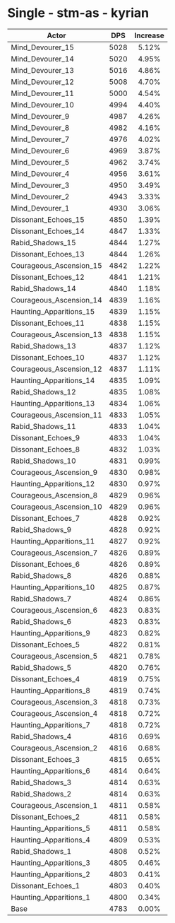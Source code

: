# Single - stm-as - kyrian
| Actor | DPS | Increase |
|---|:---:|:---:|
|Mind_Devourer_15|5028|5.12%|
|Mind_Devourer_14|5020|4.95%|
|Mind_Devourer_13|5016|4.86%|
|Mind_Devourer_12|5008|4.70%|
|Mind_Devourer_11|5000|4.54%|
|Mind_Devourer_10|4994|4.40%|
|Mind_Devourer_9|4987|4.26%|
|Mind_Devourer_8|4982|4.16%|
|Mind_Devourer_7|4976|4.02%|
|Mind_Devourer_6|4969|3.87%|
|Mind_Devourer_5|4962|3.74%|
|Mind_Devourer_4|4956|3.61%|
|Mind_Devourer_3|4950|3.49%|
|Mind_Devourer_2|4943|3.33%|
|Mind_Devourer_1|4930|3.06%|
|Dissonant_Echoes_15|4850|1.39%|
|Dissonant_Echoes_14|4847|1.33%|
|Rabid_Shadows_15|4844|1.27%|
|Dissonant_Echoes_13|4844|1.26%|
|Courageous_Ascension_15|4842|1.22%|
|Dissonant_Echoes_12|4841|1.21%|
|Rabid_Shadows_14|4840|1.18%|
|Courageous_Ascension_14|4839|1.16%|
|Haunting_Apparitions_15|4839|1.15%|
|Dissonant_Echoes_11|4838|1.15%|
|Courageous_Ascension_13|4838|1.15%|
|Rabid_Shadows_13|4837|1.12%|
|Dissonant_Echoes_10|4837|1.12%|
|Courageous_Ascension_12|4837|1.11%|
|Haunting_Apparitions_14|4835|1.09%|
|Rabid_Shadows_12|4835|1.08%|
|Haunting_Apparitions_13|4834|1.06%|
|Courageous_Ascension_11|4833|1.05%|
|Rabid_Shadows_11|4833|1.04%|
|Dissonant_Echoes_9|4833|1.04%|
|Dissonant_Echoes_8|4832|1.03%|
|Rabid_Shadows_10|4831|0.99%|
|Courageous_Ascension_9|4830|0.98%|
|Haunting_Apparitions_12|4830|0.97%|
|Courageous_Ascension_8|4829|0.96%|
|Courageous_Ascension_10|4829|0.96%|
|Dissonant_Echoes_7|4828|0.92%|
|Rabid_Shadows_9|4828|0.92%|
|Haunting_Apparitions_11|4827|0.92%|
|Courageous_Ascension_7|4826|0.89%|
|Dissonant_Echoes_6|4826|0.89%|
|Rabid_Shadows_8|4826|0.88%|
|Haunting_Apparitions_10|4825|0.87%|
|Rabid_Shadows_7|4824|0.86%|
|Courageous_Ascension_6|4823|0.83%|
|Rabid_Shadows_6|4823|0.83%|
|Haunting_Apparitions_9|4823|0.82%|
|Dissonant_Echoes_5|4822|0.81%|
|Courageous_Ascension_5|4821|0.78%|
|Rabid_Shadows_5|4820|0.76%|
|Dissonant_Echoes_4|4819|0.75%|
|Haunting_Apparitions_8|4819|0.74%|
|Courageous_Ascension_3|4818|0.73%|
|Courageous_Ascension_4|4818|0.72%|
|Haunting_Apparitions_7|4818|0.72%|
|Rabid_Shadows_4|4816|0.69%|
|Courageous_Ascension_2|4816|0.68%|
|Dissonant_Echoes_3|4815|0.65%|
|Haunting_Apparitions_6|4814|0.64%|
|Rabid_Shadows_3|4814|0.63%|
|Rabid_Shadows_2|4814|0.63%|
|Courageous_Ascension_1|4811|0.58%|
|Dissonant_Echoes_2|4811|0.58%|
|Haunting_Apparitions_5|4811|0.58%|
|Haunting_Apparitions_4|4809|0.53%|
|Rabid_Shadows_1|4808|0.52%|
|Haunting_Apparitions_3|4805|0.46%|
|Haunting_Apparitions_2|4803|0.41%|
|Dissonant_Echoes_1|4803|0.40%|
|Haunting_Apparitions_1|4800|0.34%|
|Base|4783|0.00%|
